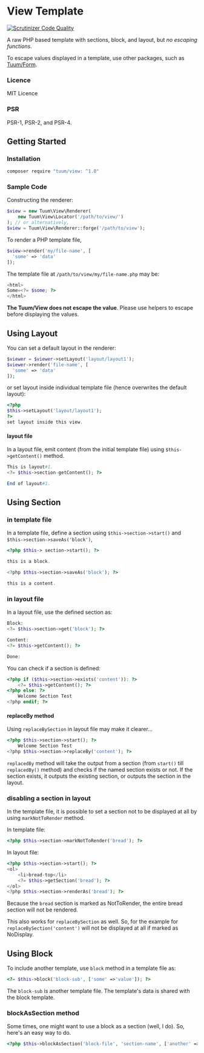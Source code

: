 View Template
===========

[![Scrutinizer Code Quality](https://scrutinizer-ci.com/g/TuumPHP/View/badges/quality-score.png?b=1.x)](https://scrutinizer-ci.com/g/TuumPHP/View/?branch=1.x)

A raw PHP based template with sections, block, and layout, but *no escaping functions*.

To escape values displayed in a template, use other packages, such as [Tuum/Form](https://github.com/TuumPHP/Form).  

### Licence

MIT Licence

### PSR

PSR-1, PSR-2, and PSR-4.

Getting Started
-----

### Installation

```sh
composer require "tuum/view: ^1.0"
```

### Sample Code

Constructing the renderer: 

```php
$view = new Tuum\View\Renderer(
    new Tuum\View\Locator('/path/to/view/')
); // or alternatively,
$view = Tuum\View\Renderer::forge('/path/to/view');
```

To render a PHP template file, 

```php
$view->render('my/file-name', [ 
  'some' => 'data' 
]);
```

The template file at `/path/to/view/my/file-name.php` may be: 

```php
<html>
Some=<?= $some; ?>
</html>
```

**The Tuum/View does not escape the value**. Please use helpers to escape before displaying the values. 

Using Layout
----

You can set a default layout in the renderer: 

```php
$viewer = $viewer->setLayout('layout/layout1');
$viewer->render('file-name', [ 
  'some' => 'data' 
]);
```

or set layout inside individual template file (hence overwrites the default layout): 

```php
<?php
$this->setLayout('layout/layout1');
?>
set layout inside this view.
```

#### layout file

In a layout file, emit content (from the initial template file) using ```$this->getContent()``` method. 

```php
This is layout#1.
<?= $this->section-getContent(); ?>

End of layout#1.
```


Using Section
----

### in template file

In a template file, define a section using ```$this->section->start()``` 
and ```$this->section->saveAs('block')```,

```php
<?php $this-> section->start(); ?>

this is a block.

<?php $this->section->saveAs('block'); ?>

this is a content.
```

### in layout file

In a layout file, use the defined section as:

```php
Block:
<?= $this->section->get('block'); ?>

Content:
<?= $this->getContent(); ?>

Done:
```

You can check if a section is defined:

```php
<?php if ($this->section->exists('content')): ?>
    <?= $this->getContent(); ?>
<?php else: ?>
    Welcome Section Test
<?php endif; ?>
```

#### replaceBy method

Using ```replaceBySection``` in layout file may make it clearer... 

```php
<?php $this->section->start(); ?>
    Welcome Section Test
<?php $this->section->replaceBy('content'); ?>
```

```replacedBy``` method will take the output from a section (from ```start()``` till ```replacedBy()``` method) and checks if the named section exists or not. If the section exists, it outputs the existing section, or outputs the section in the layout. 

### disabling a section in layout

In the template file, it is possible to set a section not to be displayed at all by using ```markNotToRender``` method. 

In template file: 

```php
<?php $this->section->markNotToRender('bread'); ?>
```

In layout file:

```php
<?php $this->section->start(); ?>
<ol>
    <li>bread-top</li>
    <?= $this->getSection('bread'); ?>
</ol>
<?php $this->section->renderAs('bread'); ?>
```

Because the ```bread``` section is marked as NotToRender, the entire bread section will not be rendered. 

This also works for ```replaceBySection``` as well. So, for the example for ```replaceBySection('content')``` will not be displayed at all if marked as NoDisplay. 


Using Block
----

To include another template, use ```block``` method in a template file as:

```php
<?= $this->block('block-sub', ['some' =>'value']); ?>
```

The ```block-sub``` is another template file. The template's data is shared with the block template. 

### blockAsSection method

Some times, one might want to use a block as a section (well, I do). So, here's an easy way to do. 

```php
<?php $this->blockAsSection('block-file', 'section-name', ['another' => 'one']); ?>
```


